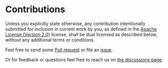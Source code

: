 # Contributions

Unless you explicitly state otherwise, any contribution intentionally submitted for inclusion in current work by you, as defined in the [Apache License (Version 2.0)](https://github.com/static-web-server/static-web-server/blob/master/LICENSE-APACHE) license, shall be dual licensed as described below, without any additional terms or conditions.

Feel free to send some [Pull request](https://github.com/static-web-server/static-web-server/pulls) or file an [issue](https://github.com/static-web-server/static-web-server/issues).

Or for feedback or questions feel free to reach us on [the discussions page](https://github.com/static-web-server/static-web-server/discussions).
